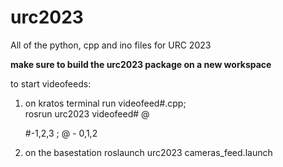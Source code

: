 # urc2023
All of the python, cpp and ino files for URC 2023

****make sure to build the urc2023 package on a new workspace****

to start videofeeds:
1. on kratos terminal run videofeed#.cpp;  
    rosrun urc2023 videofeed# @
    
    #-1,2,3
    ; @ - 0,1,2
2. on the basestation 
    roslaunch urc2023 cameras_feed.launch
